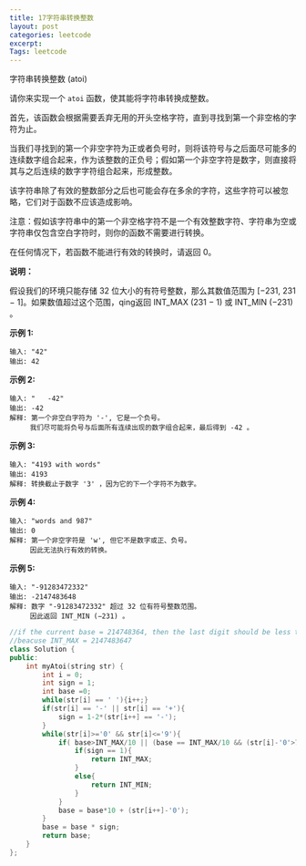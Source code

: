 ```yaml
---
title: 17字符串转换整数
layout: post
categories: leetcode
excerpt: 
Tags: leetcode
---
```


字符串转换整数 (atoi)

请你来实现一个 `atoi` 函数，使其能将字符串转换成整数。

首先，该函数会根据需要丢弃无用的开头空格字符，直到寻找到第一个非空格的字符为止。

当我们寻找到的第一个非空字符为正或者负号时，则将该符号与之后面尽可能多的连续数字组合起来，作为该整数的正负号；假如第一个非空字符是数字，则直接将其与之后连续的数字字符组合起来，形成整数。

该字符串除了有效的整数部分之后也可能会存在多余的字符，这些字符可以被忽略，它们对于函数不应该造成影响。

注意：假如该字符串中的第一个非空格字符不是一个有效整数字符、字符串为空或字符串仅包含空白字符时，则你的函数不需要进行转换。

在任何情况下，若函数不能进行有效的转换时，请返回 0。

**说明：**

假设我们的环境只能存储 32 位大小的有符号整数，那么其数值范围为 [−231,  231 − 1]。如果数值超过这个范围，qing返回  INT_MAX (231 − 1) 或 INT_MIN (−231) 。

**示例 1:**

```
输入: "42"
输出: 42
```

**示例 2:**

```
输入: "   -42"
输出: -42
解释: 第一个非空白字符为 '-', 它是一个负号。
     我们尽可能将负号与后面所有连续出现的数字组合起来，最后得到 -42 。
```

**示例 3:**

```
输入: "4193 with words"
输出: 4193
解释: 转换截止于数字 '3' ，因为它的下一个字符不为数字。
```

**示例 4:**

```
输入: "words and 987"
输出: 0
解释: 第一个非空字符是 'w', 但它不是数字或正、负号。
     因此无法执行有效的转换。
```

**示例 5:**

```
输入: "-91283472332"
输出: -2147483648
解释: 数字 "-91283472332" 超过 32 位有符号整数范围。 
     因此返回 INT_MIN (−231) 。
```

```c++
//if the current base = 214748364, then the last digit should be less than or equal to (<=) 7 to be a valid integer; otherwise, return Integer.MAX_VALUE and ignore the rest of the characters.
//beacuse INT_MAX = 2147483647
class Solution {
public:
    int myAtoi(string str) {
        int i = 0;
        int sign = 1;
        int base =0;
        while(str[i] == ' '){i++;}
        if(str[i] == '-' || str[i] == '+'){
            sign = 1-2*(str[i++] == '-');
        }
        while(str[i]>='0' && str[i]<='9'){
            if( base>INT_MAX/10 || (base == INT_MAX/10 && (str[i]-'0'>7))){
                if(sign == 1){
                    return INT_MAX;
                }
                else{
                    return INT_MIN;
                }
            }
            base = base*10 + (str[i++]-'0');
        }
        base = base * sign;
        return base;
    }
};
```

